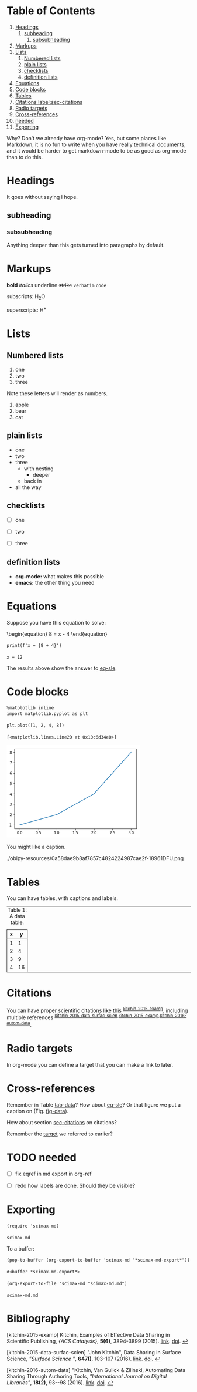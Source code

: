 
# Table of Contents

1.  [Headings](#org7104b00)
    1.  [subheading](#org5a7a62f)
        1.  [subsubheading](#orge9307a5)
2.  [Markups](#org9ffa436)
3.  [Lists](#org6d353f0)
    1.  [Numbered lists](#orgcd17c73)
    2.  [plain lists](#orgdeed5c1)
    3.  [checklists](#org5cef596)
    4.  [definition lists](#org2c7c1c5)
4.  [Equations](#org9b7d4cd)
5.  [Code blocks](#org72647b2)
6.  [Tables](#org0432c7d)
7.  [Citations  label:sec-citations](#org2de5ebd)
8.  [Radio targets](#orgfa771a9)
9.  [Cross-references](#orgd3804a4)
10. [needed](#orgd794279)
11. [Exporting](#orgb4577a5)

Why? Don't we already have org-mode? Yes, but some places like Markdown, it is no fun to write when you have really technical documents, and it would be harder to get markdown-mode to be as good as org-mode than to do this.


<a id="org7104b00"></a>

# Headings

It goes without saying I hope.


<a id="org5a7a62f"></a>

## subheading


<a id="orge9307a5"></a>

### subsubheading

Anything deeper than this gets turned into paragraphs by default.


<a id="org9ffa436"></a>

# Markups

**bold** *italics* <span class="underline">underline</span> <del>strike</del> `verbatim` `code`

subscripts: H<sub>2</sub>O

superscripts: H<sup>+</sup>


<a id="org6d353f0"></a>

# Lists


<a id="orgcd17c73"></a>

## Numbered lists

1.  one
2.  two
3.  three

Note these letters will render as numbers.

1.  apple
2.  bear
3.  cat


<a id="orgdeed5c1"></a>

## plain lists

-   one
-   two
-   three
    -   with nesting
        -   deeper
    -   back in
-   all the way


<a id="org5cef596"></a>

## checklists

-   [ ] one
-   [ ] two
-   [ ] three


<a id="org2c7c1c5"></a>

## definition lists

-   **org-mode:** what makes this possible
-   **emacs:** the other thing you need


<a id="org9b7d4cd"></a>

# Equations

Suppose you have this equation to solve:

<a name="eq-sle"></a>

\begin{equation}
8 = x - 4
\end{equation}

    print(f'x = {8 + 4}')

    x = 12

The results above show the answer to [eq-sle](#eq-sle).


<a id="org72647b2"></a>

# Code blocks

    %matplotlib inline
    import matplotlib.pyplot as plt

    plt.plot([1, 2, 4, 8])

    [<matplotlib.lines.Line2D at 0x10c6d34e0>]

![img](obipy-resources/0a58dae9b8af7857c4824224987cae2f-18961DFU.png)

You might like a caption.

./obipy-resources/0a58dae9b8af7857c4824224987cae2f-18961DFU.png


<a id="org0432c7d"></a>

# Tables

You can have tables, with captions and labels.

<table border="2" cellspacing="0" cellpadding="6" rules="groups" frame="hsides">
<caption class="t-above"><span class="table-number">Table 1:</span> A data table. <a name="tab-data"></a></caption>

<colgroup>
<col  class="org-right" />

<col  class="org-right" />
</colgroup>
<thead>
<tr>
<th scope="col" class="org-right">x</th>
<th scope="col" class="org-right">y</th>
</tr>
</thead>

<tbody>
<tr>
<td class="org-right">1</td>
<td class="org-right">1</td>
</tr>


<tr>
<td class="org-right">2</td>
<td class="org-right">4</td>
</tr>


<tr>
<td class="org-right">3</td>
<td class="org-right">9</td>
</tr>


<tr>
<td class="org-right">4</td>
<td class="org-right">16</td>
</tr>
</tbody>
</table>


<a id="org2de5ebd"></a>

# Citations  <a name="sec-citations"></a>

You can have proper scientific citations like this <sup id="9e3ad98c9008c49c9d14834ca3913eb6">[kitchin-2015-examp](#kitchin-2015-examp)</sup>, including multiple references <sup id="66b54b1976758a93506a846c2666419b">[kitchin-2015-data-surfac-scien](#kitchin-2015-data-surfac-scien)</sup><sup>,</sup><sup id="9e3ad98c9008c49c9d14834ca3913eb6">[kitchin-2015-examp](#kitchin-2015-examp)</sup><sup>,</sup><sup id="fe4ece7c7b3687ca21f32c0ee4e0a542">[kitchin-2016-autom-data](#kitchin-2016-autom-data)</sup>.


<a id="orgfa771a9"></a>

# Radio targets

In org-mode you can define a <a name="target"></a>target that you can make a link to later.


<a id="orgd3804a4"></a>

# Cross-references

Remember in Table [tab-data](#tab-data)?  How about [eq-sle](#eq-sle)? Or that figure we put a caption on (Fig.  [fig-data](#fig-data)).

How about section [sec-citations](#sec-citations) on citations?

Remember the [target](#target) we referred to earlier?


<a id="orgd794279"></a>

# TODO needed

-   [ ] fix eqref in md export in org-ref
-   [ ] redo how labels are done. Should they be visible?


<a id="orgb4577a5"></a>

# Exporting

    (require 'scimax-md)

    scimax-md

To a buffer:

    (pop-to-buffer (org-export-to-buffer 'scimax-md "*scimax-md-export*"))

    #<buffer *scimax-md-export*>

    (org-export-to-file 'scimax-md "scimax-md.md")

    scimax-md.md

# Bibliography
<a id="kitchin-2015-examp">[kitchin-2015-examp]</a> Kitchin, Examples of Effective Data Sharing in Scientific Publishing, <i>{ACS Catalysis}</i>, <b>5(6)</b>, 3894-3899 (2015). <a href=" http://dx.doi.org/10.1021/acscatal.5b00538 ">link</a>. <a href="http://dx.doi.org/10.1021/acscatal.5b00538">doi</a>. [↩](#9e3ad98c9008c49c9d14834ca3913eb6)

<a id="kitchin-2015-data-surfac-scien">[kitchin-2015-data-surfac-scien]</a> "John Kitchin", Data Sharing in Surface Science, <i>"Surface Science "</i>, <b>647()</b>, 103-107 (2016). <a href="http://www.sciencedirect.com/science/article/pii/S0039602815001326">link</a>. <a href="http://dx.doi.org/10.1016/j.susc.2015.05.007">doi</a>. [↩](#66b54b1976758a93506a846c2666419b)

<a id="kitchin-2016-autom-data">[kitchin-2016-autom-data]</a> "Kitchin, Van Gulick \& Zilinski, Automating Data Sharing Through Authoring Tools, <i>"International Journal on Digital Libraries"</i>, <b>18(2)</b>, 93--98 (2016). <a href="http://dx.doi.org/10.1007/s00799-016-0173-7">link</a>. <a href="http://dx.doi.org/10.1007/s00799-016-0173-7">doi</a>. [↩](#fe4ece7c7b3687ca21f32c0ee4e0a542)
